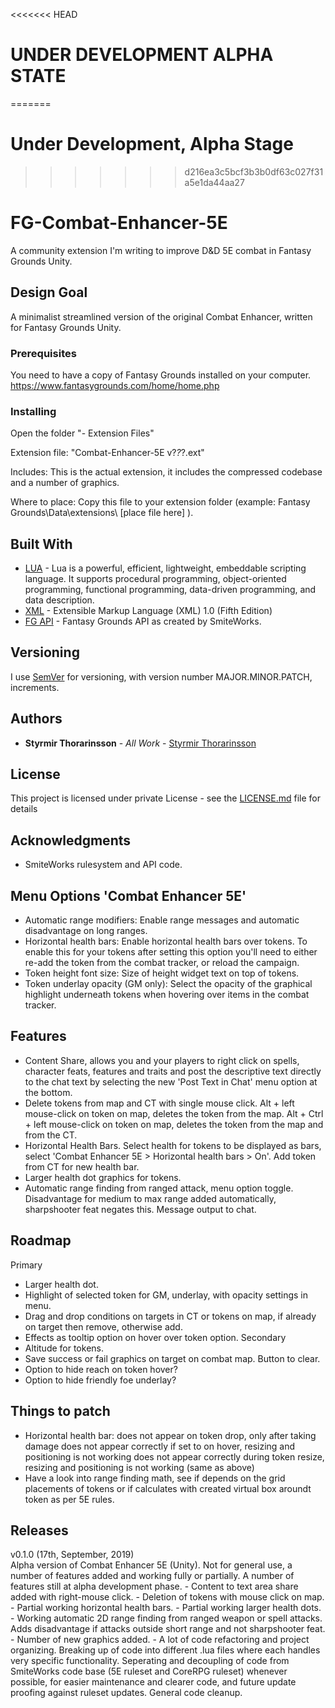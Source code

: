 <<<<<<< HEAD
# UNDER DEVELOPMENT ALPHA STATE
=======
# Under Development, Alpha Stage
>>>>>>> d216ea3c5bcf3b3b0df63c027f31a5e1da44aa27

# FG-Combat-Enhancer-5E

A community extension I'm writing to improve D&D 5E combat in Fantasy Grounds Unity.

## Design Goal

A minimalist streamlined version of the original Combat Enhancer, written for Fantasy Grounds Unity.

### Prerequisites

You need to have a copy of Fantasy Grounds installed on your computer. 
https://www.fantasygrounds.com/home/home.php


### Installing
    
Open the folder "- Extension Files"
      
Extension file: "Combat-Enhancer-5E v?_?_?.ext"

Includes: 
    This is the actual extension, it includes the compressed codebase and a number of graphics.

Where to place:
    Copy this file to your extension folder (example: Fantasy Grounds\Data\extensions\ [place file here] ).


## Built With

* [LUA](https://www.lua.org/) - Lua is a powerful, efficient, lightweight, embeddable scripting language. It supports procedural programming, object-oriented programming, functional programming, data-driven programming, and data description. 
* [XML](https://www.w3.org/TR/REC-xml/) - Extensible Markup Language (XML) 1.0 (Fifth Edition)
* [FG API](https://www.fantasygrounds.com/refdoc/) - Fantasy Grounds API as created by SmiteWorks.

## Versioning

I use [SemVer](http://semver.org/) for versioning, with version number MAJOR.MINOR.PATCH, increments.

## Authors

* **Styrmir Thorarinsson** - *All Work* - [Styrmir Thorarinsson](https://github.com/StyrmirThorarins)

## License

This project is licensed under private License - see the [LICENSE.md](LICENSE.md) file for details

## Acknowledgments

* SmiteWorks rulesystem and API code.

## Menu Options 'Combat Enhancer 5E'
- Automatic range modifiers: Enable range messages and automatic disadvantage on long ranges.
- Horizontal health bars: Enable horizontal health bars over tokens. To enable this for your tokens after setting this option you'll need to either re-add the token from the combat tracker, or reload the campaign.
- Token height font size: Size of height widget text on top of tokens.
- Token underlay opacity (GM only): Select the opacity of the graphical highlight underneath tokens when hovering over items in the combat tracker.

## Features
- Content Share, allows you and your players to right click on spells, character feats, features and traits and post the descriptive text directly to the chat text by selecting the new 'Post Text in Chat' menu option at the bottom.
- Delete tokens from map and CT with single mouse click. 
    Alt + left mouse-click on token on map, deletes the token from the map.
    Alt + Ctrl + left mouse-click on token on map, deletes the token from the map and from the CT.
- Horizontal Health Bars. Select health for tokens to be displayed as bars, select 'Combat Enhancer 5E > Horizontal health bars > On'. Add token from CT for new health bar.
- Larger health dot graphics for tokens.
- Automatic range finding from ranged attack, menu option toggle. Disadvantage for medium to max range added automatically, sharpshooter feat negates this. Message output to chat.


## Roadmap
Primary
- Larger health dot.
- Highlight of selected token for GM, underlay, with opacity settings in menu.
- Drag and drop conditions on targets in CT or tokens on map, if already on target then remove, otherwise add.
- Effects as tooltip option on hover over token option.
Secondary
- Altitude for tokens.
- Save success or fail graphics on target on combat map. Button to clear.
- Option to hide reach on token hover?
- Option to hide friendly foe underlay?

## Things to patch
- Horizontal health bar:
    does not appear on token drop, only after taking damage
    does not appear correctly if set to on hover, resizing and positioning is not working
    does not appear correctly during token resize, resizing and positioning is not working (same as above)
- Have a look into range finding math, see if depends on the grid placements of tokens or if calculates with created virtual box aroundt token as per 5E rules.    

## Releases
v0.1.0 (17th, September, 2019)  
Alpha version of Combat Enhancer 5E (Unity). Not for general use, a number of features added and working fully or partially. A number of features still at alpha development phase.
    - Content to text area share added with right-mouse click.
    - Deletion of tokens with mouse click on map.
    - Partial working horizontal health bars.
    - Partial working larger health dots.
    - Working automatic 2D range finding from ranged weapon or spell attacks. Adds disadvantage if attacks outside short range and not sharpshooter feat.
    - Number of new graphics added.
    - A lot of code refactoring and project organizing.
        Breaking up of code into different .lua files where each handles very specific functionality.
        Seperating and decoupling of code from SmiteWorks code base (5E ruleset and CoreRPG ruleset) whenever possible, for easier maintenance and clearer code, and future update proofing against ruleset updates.
        General code cleanup.